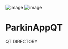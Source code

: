 ![image](https://user-images.githubusercontent.com/36647206/214474283-33d3253c-bdf2-4b0d-a556-6ac47b8b5330.png)
![image](https://user-images.githubusercontent.com/36647206/214474351-b70723e7-a8f8-44f4-bcf5-35e34d8c8c57.png)



# ParkinAppQT
QT DIRECTORY
